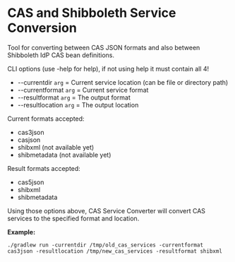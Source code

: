 # CAS and Shibboleth Service Conversion

Tool for converting between CAS JSON formats and also between Shibboleth IdP CAS bean definitions.

CLI options (use -help for help), if not using help it must contain all 4!
- --currentdir `arg`     =   Current service location (can be file or directory path)
- --currentformat `arg`  =   Current service format
- --resultformat `arg`   =   The output format
- --resultlocation `arg` =   The output location

Current formats accepted: 
-    cas3json
-    casjson
-    shibxml (not available yet)
-    shibmetadata (not available yet)
    
Result formats accepted:
-    cas5json
-    shibxml
-    shibmetadata

Using those options above, CAS Service Converter will convert CAS services
to the specified format and location.

**Example:** 
```
./gradlew run -currentdir /tmp/old_cas_services -currentformat cas3json -resultlocation /tmp/new_cas_services -resultformat shibxml
``` 